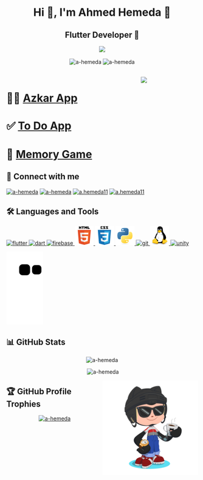 <h1 align="center">Hi 👋, I'm Ahmed Hemeda 👑</h1>
<h2 align="center">Flutter Developer 💎</h2>
<p align="center"> <img src="https://readme-typing-svg.herokuapp.com?lines=Welcome,+Let's+follow+each+other+💖" /> </p>
<p align="center"> <img src="https://komarev.com/ghpvc/?username=a-hemeda&label=Profile%20views&color=004080&style=flat" alt="a-hemeda" height="30" width="180" />
	           <img src="https://img.shields.io/github/followers/a-hemeda?label=Followers&color=600000&style=flat" alt="a-hemeda" height="30" width="120" />
</p>
<br>

<img align="right" src="https://user-images.githubusercontent.com/63050133/156676671-d5b2e362-97d4-4404-9447-dd71ddfea82f.gif" width = 150px/>

# 🤲🏼 [Azkar App](http://play.google.com/store/apps/details?id=com.hemeda.azkary)

# ✅ [To Do App](http://play.google.com/store/apps/details?id=com.hemeda.daily_tasks)

# 🧸 [Memory Game](http://play.google.com/store/apps/details?id=com.hemeda.memory_game)

## 📩 Connect with me
<p align="left">
<a href="https://linkedin.com/in/a-hemeda" target="blank"><img align="center" src="https://raw.githubusercontent.com/rahuldkjain/github-profile-readme-generator/master/src/images/icons/Social/linked-in-alt.svg" alt="a-hemeda" height="50" width="60" /></a>
<a href="https://codepen.io/a-hemeda" target="blank"><img align="center" src="https://raw.githubusercontent.com/rahuldkjain/github-profile-readme-generator/master/src/images/icons/Social/codepen.svg" alt="a-hemeda" height="50" width="60" /></a>
<a href="https://fb.com/a.hemeda11" target="blank"><img align="center" src="https://raw.githubusercontent.com/rahuldkjain/github-profile-readme-generator/master/src/images/icons/Social/facebook.svg" alt="a.hemeda11" height="50" width="60" /></a>
<a href="https://instagram.com/a.hemeda11" target="blank"><img align="center" src="https://raw.githubusercontent.com/rahuldkjain/github-profile-readme-generator/master/src/images/icons/Social/instagram.svg" alt="a.hemeda11" height="50" width="60" /></a>
</p>

## 🛠 Languages and Tools
<p align="left"> <a href="https://flutter.dev" target="_blank" rel="noreferrer"> <img src="https://www.vectorlogo.zone/logos/flutterio/flutterio-icon.svg" alt="flutter" width="50" height="50"/> </a> <a href="https://dart.dev" target="_blank" rel="noreferrer"> <img src="https://www.vectorlogo.zone/logos/dartlang/dartlang-icon.svg" alt="dart" width="50" height="50"/> </a> <a href="https://firebase.google.com/" target="_blank" rel="noreferrer"> <img src="https://www.vectorlogo.zone/logos/firebase/firebase-icon.svg" alt="firebase" width="50" height="50"/> </a> <a href="https://www.w3.org/html/" target="_blank" rel="noreferrer"> <img src="https://raw.githubusercontent.com/devicons/devicon/master/icons/html5/html5-original-wordmark.svg" alt="html5" width="50" height="50"/> </a> <a href="https://www.w3schools.com/css/" target="_blank" rel="noreferrer"> <img src="https://raw.githubusercontent.com/devicons/devicon/master/icons/css3/css3-original-wordmark.svg" alt="css3" width="50" height="50"/> <a href="https://www.python.org" target="_blank" rel="noreferrer"> <img src="https://raw.githubusercontent.com/devicons/devicon/master/icons/python/python-original.svg" alt="python" width="50" height="50"/> </a> <a href="https://git-scm.com/" target="_blank" rel="noreferrer"> <img src="https://www.vectorlogo.zone/logos/git-scm/git-scm-icon.svg" alt="git" width="50" height="50"/> </a> <a href="https://www.linux.org/" target="_blank" rel="noreferrer"> <img src="https://raw.githubusercontent.com/devicons/devicon/master/icons/linux/linux-original.svg" alt="linux" width="50" height="50"/> </a> <a href="https://unity.com/" target="_blank" rel="noreferrer"> <img src="https://www.vectorlogo.zone/logos/unity3d/unity3d-icon.svg" alt="unity" width="50" height="50"/> </a> </p>

<img src="https://github.com/Amira-Zahran/Amira-zahran/blob/output/github-contribution-grid-snake.svg" alt="Snake"/>

## 📊 GitHub Stats
<p align="center"> <img  src="https://github-readme-stats.vercel.app/api/top-langs?username=a-hemeda&show_icons=true&locale=en&layout=compact&theme=radical&hide_border=true" alt="a-hemeda" /> </p>
<p align="center"> &nbsp;<img  src="https://github-readme-stats.vercel.app/api?username=a-hemeda&show_icons=true&locale=en&theme=tokyonight" alt="a-hemeda" /> </p>

<img alt="Night Coding" src="https://raw.githubusercontent.com/AhmedFathyDev/AhmedFathyDev/main/GitHub.png" align="right" height="250"/>

## 🏆 GitHub Profile Trophies
<p align="center">
 <a href="https://github.com/ryo-ma/github-profile-trophy"><img src="https://github-profile-trophy.vercel.app/?username=a-hemeda&theme=algolia" alt="a-hemeda" /></a> </p>
